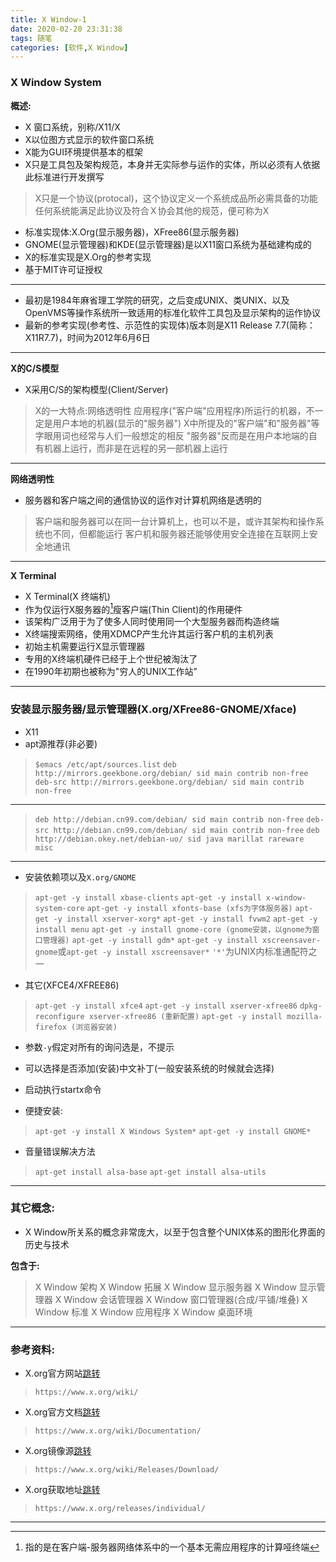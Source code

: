 ```yaml
---
title: X Window-1
date: 2020-02-20 23:31:38
tags: 随笔
categories: [软件,X Window]
---
```


### X Window System

**概述:**

* X 窗口系统，别称/X11/X
* X以位图方式显示的软件窗口系统
* X能为GUI环境提供基本的框架
* X只是工具包及架构规范，本身并无实际参与运作的实体，所以必须有人依据此标准进行开发撰写
> X只是一个协议(protocal)，这个协议定义一个系统成品所必需具备的功能
> 任何系统能满足此协议及符合Ｘ协会其他的规范，便可称为X
* 标准实现体:X.Org(显示服务器)，XFree86(显示服务器)
* GNOME(显示管理器)和KDE(显示管理器)是以X11窗口系统为基础建构成的
* X的标准实现是X.Org的参考实现
* 基于MIT许可证授权
---
* 最初是1984年麻省理工学院的研究，之后变成UNIX、类UNIX、以及OpenVMS等操作系统所一致适用的标准化软件工具包及显示架构的运作协议
* 最新的参考实现(参考性、示范性的实现体)版本则是X11 Release 7.7(简称：X11R7.7)，时间为2012年6月6日
---
**X的C/S模型**

* X采用C/S的架构模型(Client/Server)
> X的一大特点:网络透明性
> 应用程序("客户端"应用程序)所运行的机器，不一定是用户本地的机器(显示的"服务器")
> X中所提及的"客户端"和"服务器"等字眼用词也经常与人们一般想定的相反
> "服务器"反而是在用户本地端的自有机器上运行，而非是在远程的另一部机器上运行
---
**网络透明性**

* 服务器和客户端之间的通信协议的运作对计算机网络是透明的
> 客户端和服务器可以在同一台计算机上，也可以不是，或许其架构和操作系统也不同，但都能运行
> 客户机和服务器还能够使用安全连接在互联网上安全地通讯

----

**X Terminal**

* X Terminal(X 终端机)
* 作为仅运行X服务器的[^1]瘦客户端(Thin Client)的作用硬件
* 该架构广泛用于为了使多人同时使用同一个大型服务器而构造终端
* X终端搜索网络，使用XDMCP产生允许其运行客户机的主机列表
* 初始主机需要运行X显示管理器
* 专用的X终端机硬件已经于上个世纪被淘汰了
* 在1990年初期也被称为"穷人的UNIX工作站"

[^1]:指的是在客户端-服务器网络体系中的一个基本无需应用程序的计算哑终端

---

### 安装显示服务器/显示管理器(X.org/XFree86-GNOME/Xface)

* X11
* apt源推荐(非必要)
> `$emacs /etc/apt/sources.list`
> `deb http://mirrors.geekbone.org/debian/ sid main contrib non-free`
> `deb-src http://mirrors.geekbone.org/debian/ sid main contrib non-free`
---
> `deb http://debian.cn99.com/debian/ sid main contrib non-free`
> `deb-src http://debian.cn99.com/debian/ sid main contrib non-free`
> `deb http://debian.okey.net/debian-uo/ sid java marillat rareware misc`
---

* 安装依赖项以及`X.org/GNOME`
> `apt-get -y install xbase-clients`
> `apt-get -y install x-window-system-core`
> `apt-get -y install xfonts-base (xfs为字体服务器)`
> `apt-get -y install xserver-xorg*`
> `apt-get -y install fvwm2`
> `apt-get -y install menu`
> `apt-get -y install gnome-core (gnome安装，以gnome为窗口管理器)`
> `apt-get -y install gdm*`
> `apt-get -y install xscreensaver-gnome`或`apt-get -y install xscreensaver*`
> `'*'`为UNIX内标准通配符之一

* 其它(XFCE4/XFREE86)
> `apt-get -y install xfce4`
> `apt-get -y install xserver-xfree86`
> `dpkg-reconfigure xserver-xfree86 (重新配置)`
> `apt-get -y install mozilla-firefox (浏览器安装)`

* 参数`-y`假定对所有的询问选是，不提示
* 可以选择是否添加(安装)中文补丁(一般安装系统的时候就会选择)
* 启动执行startx命令

* 便捷安装:
> `apt-get -y install X Windows System*`
> `apt-get -y install GNOME*`

* 音量错误解决方法
> `apt-get install alsa-base`
> `apt-get install alsa-utils`

---

### 其它概念:

* X Window所关系的概念非常庞大，以至于包含整个UNIX体系的图形化界面的历史与技术

**包含于:**

> X Window 架构
> X Window 拓展
> X Window 显示服务器
> X Window 显示管理器
> X Window 会话管理器
> X Window 窗口管理器(合成/平铺/堆叠)
> X Window 标准
> X Window 应用程序
> X Window 桌面环境

---

### 参考资料:

* X.org官方网站[跳转](https://www.x.org/wiki/)
> `https://www.x.org/wiki/`

* X.org官方文档[跳转](https://www.x.org/wiki/Documentation/)
> `https://www.x.org/wiki/Documentation/`

* X.org镜像源[跳转](https://www.x.org/wiki/Releases/Download/)
> `https://www.x.org/wiki/Releases/Download/`

* X.org获取地址[跳转](https://www.x.org/releases/individual/)
> `https://www.x.org/releases/individual/`

---
